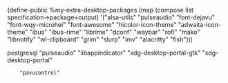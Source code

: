 


         
(define-public %my-extra-desktop-packages
  (map (compose list specification->package+output)
       '("alsa-utils" "pulseaudio"
         "font-dejavu" "font-wqy-microhei" "font-awesome"
         "hicolor-icon-theme" "adwaita-icon-theme"
         "ibus" "ibus-rime" "librime" "dconf"
        "waybar" "rofi" "mako" "libnotify"
         "wl-clipboard" "grim" "slurp" "imv"
         "alacritty" "fish")))


postgresql
        "pulseaudio"
        "libappindicator"
        "xdg-desktop-portal-gtk"
        "xdg-desktop-portal"
      
        "pavucontrol"